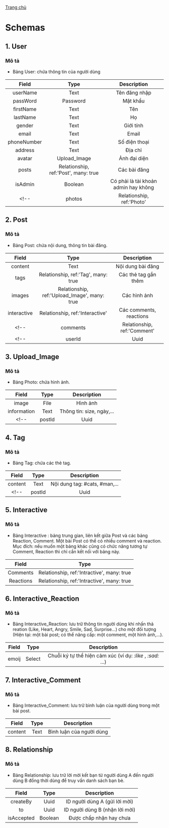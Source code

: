 [Trang chủ](/)
# Schemas
<!-- ## 1. Role
### Mô tả: 
- Bảng Role: phân quyền, các quyền hiện tại gồm:
    +   admin 
    +   user  
    +   Có thể thêm: guest,...

|       Field   |      Type     |       Description     | 
| :------------:|:-------------:|:---------------------:|
| name          |     Text      |  Tên phân quyền       | 
| description   |     Text      |   Mô tả               |  -->

## 1. User
### Mô tả
- Bảng User: chứa thông tin của người dùng 

|       Field   |      Type                                  |      Description                             |
| :------------:|:------------------------------------------:|:--------------------------------------------:|
| userName      |     Text                                   |       Tên đăng nhập                          |
| passWord      |     Password                               |     Mật khẩu                                 |
| firstName     |     Text                                   |     Tên                                      |
| lastName      |     Text                                   |     Họ                                       |
| gender        |     Text                                   |     Giới tính                                |
| email         |     Text                                   |     Email                                    |
| phoneNumber   |     Text                                   |     Số điện thoại                            |
| address       |     Text                                   |     Địa chỉ                                  |
| avatar        |     Upload_Image                           |     Ảnh đại diện                             |
| posts         |     Relationship, ref:'Post', many: true   |     Các bài đăng                             |
| isAdmin       |     Boolean                                |     Có phải là tài khoản admin hay không     |
<!-- | photos        |     Relationship, ref:'Photo'   |     Album ảnh                    | -->


## 2. Post
### Mô tả
- Bảng Post: chứa nội dung, thông tin bài đăng.

|       Field   |      Type                                         |  Description                  |
| :------------:|:-------------------------------------------------:|:-----------------------------:|
| content       |     Text                                          | Nội dung bài đăng             |
| tags          |     Relationship, ref:'Tag', many: true           | Các thẻ tag gắn thêm          |
| images        |     Relationship, ref:'Upload_Image', many: true  | Các hình ảnh                  |
| interactive   |     Relationship, ref:'Interactive'               | Các comments, reactions       |
<!-- | comments      |     Relationship, ref:'Comment'| Các bình luận                 | -->
<!-- | userId        |     Uuid                       | ID của người đăng             | -->

## 3. Upload_Image
### Mô tả
- Bảng Photo: chứa hình ảnh.

|       Field   |      Type                     |  Description              | 
| :------------:|:-----------------------------:|:-------------------------:|
| image         |     File                      | Hình ảnh                  | 
| information   |     Text                      | Thông tin: size, ngày,... | 
<!-- | postId        |     Uuid                      | ID của bài post           |  -->

## 4. Tag
### Mô tả
- Bảng Tag: chứa các thẻ tag.

|       Field   |      Type                     | Description                   | 
| :------------:|:-----------------------------:|:-----------------------------:|
| content       |     Text                      | Nội dung tag: #cats, #man,... | 
<!-- | postId        |     Uuid                      | ID của bài post               |  -->

## 5. Interactive 
### Mô tả
- Bảng Interactive : bảng trung gian, liên kết giữa Post và các bảng Reaction, Comment. Một bài Post có thể có nhiều comment và reaction. Mục đích: nếu muốn một bảng khác cũng có chức năng tương tự Comment, Reaction thì chỉ cần kết nối với bảng này.

|       Field   |      Type                                    | 
| :------------:|:--------------------------------------------:|
|    Comments   | Relationship, ref:'Intractive', many: true   |  
|    Reactions  | Relationship, ref:'Intractive', many: true   |  
## 6. Interactive_Reaction
### Mô tả
- Bảng Interactive_Reaction: lưu trữ thông tin người dùng khi nhấn thả reation (Like, Heart, Angry, Smile, Sad, Surprise...) cho một đối tượng (Hiện tại: một bài post; có thể nâng cấp: một comment, một hình ảnh,...).

|       Field   |      Type                     | Description                                                    | 
| :------------:|:-----------------------------:|:--------------------------------------------------------------:|
| emoij         |     Select                    | Chuỗi ký tự thể hiện cảm xúc (ví dụ: _:like_ , _:sad:_ ...)    |


## 7. Interactive_Comment
### Mô tả
- Bảng Interactive_Comment: lưu trữ bình luận của người dùng trong một bài post.

|       Field   |      Type                     | Description                   | 
| :------------:|:-----------------------------:|:-----------------------------:|
| content       |     Text                      | Bình luận của người dùng      | 

## 8. Relationship
### Mô tả
- Bảng Relationship: lưu trữ lời mời kết bạn từ người dùng A đến người dùng B đồng thời dùng để truy vấn danh sách bạn bè.

|       Field   |      Type                     | Description                      | 
| :------------:|:-----------------------------:|:--------------------------------:|
| createBy      |     Uuid                      |  ID người dùng A (gửi lời mời)   |
| to            |     Uuid                      |  ID người dùng B (nhận lời mời)  |
| isAccepted    |     Boolean                   |  Được chấp nhận hay chưa         |

